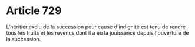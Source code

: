 # Article 729

L'héritier exclu de la succession pour cause d'indignité est tenu de rendre tous les fruits et les revenus dont il a eu la jouissance depuis l'ouverture de la succession.